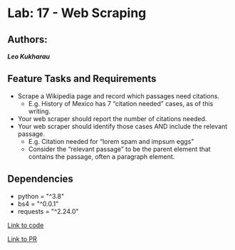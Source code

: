 # Lab: 17 - Web Scraping

## Authors:

_**Leo Kukharau**_

## Feature Tasks and Requirements

- Scrape a Wikipedia page and record which passages need citations.
  - E.g. History of Mexico has 7 “citation needed” cases, as of this writing.
- Your web scraper should report the number of citations needed.
- Your web scraper should identify those cases AND include the relevant passage.
  - E.g. Citation needed for “lorem spam and impsum eggs”
  - Consider the “relevant passage” to be the parent element that contains the passage, often a paragraph element.

## Dependencies

- python = "^3.8"
- bs4 = "^0.0.1"
- requests = "^2.24.0"

[Link to code](./text-classifier.ipynb)

[Link to PR]()
